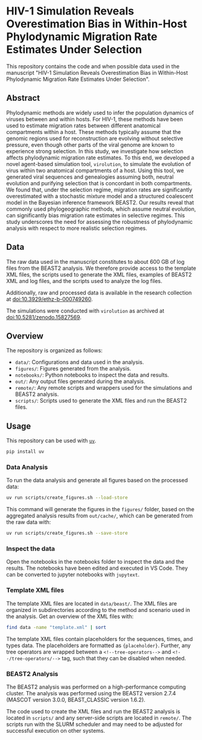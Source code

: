 # HIV-1 Simulation Reveals Overestimation Bias in Within-Host Phylodynamic Migration Rate Estimates Under Selection

This repository contains the code and when possible data used in the manuscript
"HIV-1 Simulation Reveals Overestimation Bias in Within-Host Phylodynamic
Migration Rate Estimates Under Selection".

## Abstract

Phylodynamic methods are widely used to infer the population dynamics of
viruses between and within hosts. For HIV-1, these methods have been used to
estimate migration rates between different anatomical compartments within a
host. These methods typically assume that the genomic regions used for
reconstruction are evolving without selective pressure, even though other parts
of the viral genome are known to experience strong selection. In this study, we
investigate how selection affects phylodynamic migration rate estimates. To
this end, we developed a novel agent-based simulation tool, `virolution`, to
simulate the evolution of virus within two anatomical compartments of a host.
Using this tool, we generated viral sequences and genealogies assuming both,
neutral evolution and purifying selection that is concordant in both
compartments. We found that, under the selection regime, migration rates are
significantly overestimated with a stochastic mixture model and a structured
coalescent model in the Bayesian inference framework BEAST2. Our results reveal
that commonly used phylogeographic methods, which assume neutral evolution, can
significantly bias migration rate estimates in selective regimes. This study
underscores the need for assessing the robustness of phylodynamic analysis with
respect to more realistic selection regimes.

## Data

The raw data used in the manuscript constitutes to about 600 GB of log files
from the BEAST2 analysis. We therefore provide access to the template XML
files, the scripts used to generate the XML files, examples of BEAST2 XML and
log files, and the scripts used to analyze the log files.

Additionally, raw and processed data is available in the research collection at
[doi:10.3929/ethz-b-000749260](https://doi.org/10.3929/ethz-b-000749260).

The simulations were conducted with `virolution` as archived at
[doi:10.5281/zenodo.15827569](https://doi.org/10.5281/zenodo.15827569).

## Overview

The repository is organized as follows:

- `data/`: Configurations and data used in the analysis.
- `figures/`: Figures generated from the analysis.
- `notebooks/`: Python notebooks to inspect the data and results.
- `out/`: Any output files generated during the analysis.
- `remote/`: Any remote scripts and wrappers used for the simulations and
  BEAST2 analysis.
- `scripts/`: Scripts used to generate the XML files and run the BEAST2 files.

## Usage

This repository can be used with [`uv`](https://github.com/astral-sh/uv).

```bash
pip install uv
```

### Data Analysis

To run the data analysis and generate all figures based on the processed data:

```bash
uv run scripts/create_figures.sh --load-store
```

This command will generate the figures in the `figures/` folder, based on the
aggregated analysis results from `out/cache/`, which can be generated from
the raw data with:

```bash
uv run scripts/create_figures.sh --save-store
```

### Inspect the data

Open the notebooks in the notebooks folder to inspect the data and the results.
The notebooks have been edited and executed in VS Code. They can be converted
to jupyter notebooks with `jupytext`.

### Template XML files

The template XML files are located in `data/beast/`. The XML files are
organized in subdirectories according to the method and scenario used in the
analysis. Get an overview of the XML files with:

```bash
find data -name "template.xml" | sort
```

The template XML files contain placeholders for the sequences, times, and types
data. The placeholders are formatted as `{placeholder}`. Further, any tree
operators are wrapped between a `<!--tree-operators-->` and
`<!--/tree-operators/-->` tag, such that they can be disabled when needed.

### BEAST2 Analysis

The BEAST2 analysis was performed on a high-performance computing cluster. The
analysis was performed using the BEAST2 version 2.7.4 (MASCOT version 3.0.0,
BEAST_CLASSIC version 1.6.2).

The code used to create the XML files and run the BEAST2 analysis is located in
`scripts/` and any server-side scripts are located in `remote/`. The scripts
run with the SLURM scheduler and may need to be adjusted for successful execution
on other systems.

